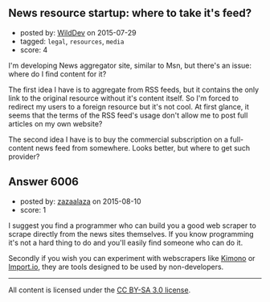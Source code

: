 ## News resource startup: where to take it's feed?

- posted by: [WildDev](https://stackexchange.com/users/3620043/wilddev) on 2015-07-29
- tagged: `legal`, `resources`, `media`
- score: 4

I'm developing News aggregator site, similar to Msn, but there's an issue: where do I find content for it?

The first idea I have is to aggregate from RSS feeds, but it contains the only link to the original resource without it's content itself. So I'm forced to redirect my users to a foreign resource but it's not cool. At first glance, it seems that the terms of the RSS feed's usage don't allow me to post full articles on my own website?

The second idea I have is to buy the commercial subscription on a full-content news feed from somewhere. Looks better, but where to get such provider?



## Answer 6006

- posted by: [zazaalaza](https://stackexchange.com/users/4672194/zazaalaza) on 2015-08-10
- score: 1

I suggest you find a programmer who can build you a good web scraper to scrape directly from the news sites themselves. If you know programming it's not a hard thing to do and you'll easily find someone who can do it.

Secondly if you wish you can experiment with webscrapers like [Kimono](https://www.kimonolabs.com/) or [Import.io](http://import.io/), they are tools designed to be used by non-developers.




---

All content is licensed under the [CC BY-SA 3.0 license](https://creativecommons.org/licenses/by-sa/3.0/).
